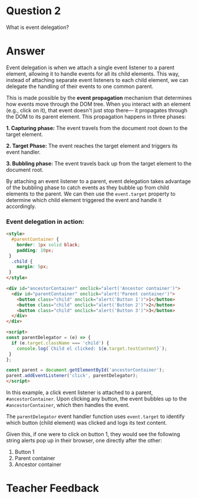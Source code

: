 # Question 2
What is event delegation?

# Answer
Event delegation is when we attach a single event listener to a parent element, allowing it to handle events for all its child elements. This way, instead of attaching separate event listeners to each child element, we can delegate the handling of their events to one common parent.

This is made possible by the **event propagation** mechanism that determines how events move through the DOM tree. When you interact with an element (e.g., click on it), that event doesn't just stop there— it propagates through the DOM to its parent element. This propagation happens in three phases:

**1. Capturing phase:** The event travels from the document root down to the target element.

**2. Target Phase:** The event reaches the target element and triggers its event handler.

**3. Bubbling phase:** The event travels back up from the target element to the document root.

By attaching an event listener to a parent, event delegation takes advantage of the bubbling phase to catch events as they bubble up from child elements to the parent. We can then use the `event.target` property to determine which child element triggered the event and handle it accordingly.

### Event delegation in action:

```html
<style>
  #parentContainer {
    border: 1px solid black;
    padding: 10px;
 }
  .child {
    margin: 5px;
 }
</style>

<div id="ancestorContainer" onclick="alert('Ancestor container')">
  <div id="parentContainer" onclick="alert('Parent container')">
    <button class="child" onclick="alert('Button 1')">1</button>
    <button class="child" onclick="alert('Button 2')">2</button>
    <button class="child" onclick="alert('Button 3')">3</button>
  </div>
</div>

<script>
const parentDelegator = (e) => {
  if (e.target.className === 'child') {
    console.log(`Child el clicked: ${e.target.textContent}`);
 }
};

const parent = document.getElementById('ancestorContainer');
parent.addEventListener('click', parentDelegator);
</script>
```

In this example, a click event listener is attached to a parent, `#ancestorContainer`. Upon clicking any button, the event bubbles up to the `#ancestorContainer`, which then handles the event.

The `parentDelegator` event handler function uses `event.target` to identify which button (child element) was clicked and logs its text content.

Given this, if one were to click on button 1, they would see the following string alerts pop up in their browser, one directly after the other:

  1. Button 1
  2. Parent container
  3. Ancestor container

# Teacher Feedback